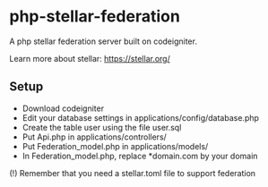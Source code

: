 # php-stellar-federation
A php stellar federation server built on codeigniter.

Learn more about stellar: https://stellar.org/

## Setup
- Download codeigniter
- Edit your database settings in applications/config/database.php
- Create the table user using the file user.sql
- Put Api.php in applications/controllers/
- Put Federation_model.php in applications/models/
- In Federation_model.php, replace \*domain.com by your domain

(!) Remember that you need a stellar.toml file to support federation
